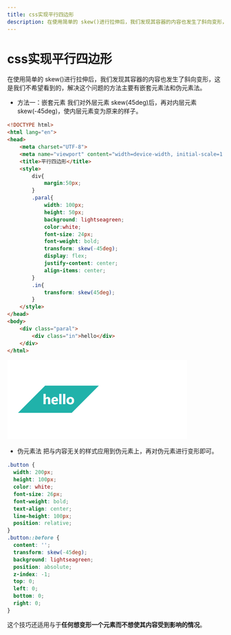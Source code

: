 ```yaml
---
title: css实现平行四边形
description: 在使用简单的 skew()进行拉伸后，我们发现其容器的内容也发生了斜向变形，这是我们不希望看到的，解决这个问题的方法主要有嵌套元素法和伪元素法。s
---
```


# css实现平行四边形

在使用简单的 skew()进行拉伸后，我们发现其容器的内容也发生了斜向变形，这是我们不希望看到的，解决这个问题的方法主要有嵌套元素法和伪元素法。

- 方法一：嵌套元素
  我们对外层元素 skew(45deg)后，再对内层元素 skew(-45deg)，使内层元素变为原来的样子。

```html
<!DOCTYPE html>
<html lang="en">
<head>
    <meta charset="UTF-8">
    <meta name="viewport" content="width=device-width, initial-scale=1.0">
    <title>平行四边形</title>
    <style>
        div{
            margin:50px;
        }
        .paral{
            width: 100px;
            height: 50px;
            background: lightseagreen;
            color:white;
            font-size: 24px;
            font-weight: bold;
            transform: skew(-45deg);
            display: flex;
            justify-content: center;
            align-items: center;
        }
        .in{
            transform: skew(45deg);
        }
    </style>
</head>
<body>
    <div class="paral">
        <div class="in">hello</div>
    </div>
</html>
```

![嵌套元素法实现平行四边形](./media/md/parallel.png)

- 伪元素法
  把与内容无关的样式应用到伪元素上，再对伪元素进行变形即可。

```css
.button {
  width: 200px;
  height: 100px;
  color: white;
  font-size: 26px;
  font-weight: bold;
  text-align: center;
  line-height: 100px;
  position: relative;
}
.button::before {
  content: '';
  transform: skew(-45deg);
  background: lightseagreen;
  position: absolute;
  z-index: -1;
  top: 0;
  left: 0;
  bottom: 0;
  right: 0;
}
```

这个技巧还适用与于**任何想变形一个元素而不想使其内容受到影响的情况**。
